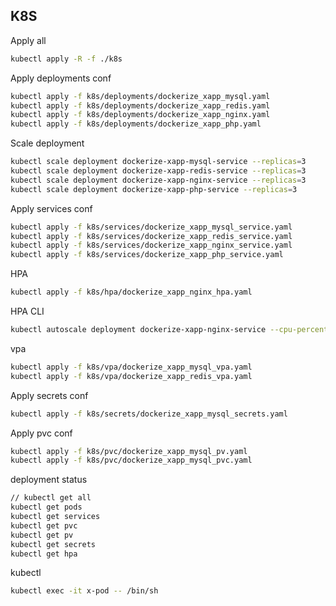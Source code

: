 ## K8S

Apply all
```sh
kubectl apply -R -f ./k8s
```

Apply deployments conf
```sh
kubectl apply -f k8s/deployments/dockerize_xapp_mysql.yaml
kubectl apply -f k8s/deployments/dockerize_xapp_redis.yaml
kubectl apply -f k8s/deployments/dockerize_xapp_nginx.yaml
kubectl apply -f k8s/deployments/dockerize_xapp_php.yaml
```

Scale deployment
```sh
kubectl scale deployment dockerize-xapp-mysql-service --replicas=3
kubectl scale deployment dockerize-xapp-redis-service --replicas=3
kubectl scale deployment dockerize-xapp-nginx-service --replicas=3
kubectl scale deployment dockerize-xapp-php-service --replicas=3
```

Apply services conf
```sh
kubectl apply -f k8s/services/dockerize_xapp_mysql_service.yaml
kubectl apply -f k8s/services/dockerize_xapp_redis_service.yaml
kubectl apply -f k8s/services/dockerize_xapp_nginx_service.yaml
kubectl apply -f k8s/services/dockerize_xapp_php_service.yaml
```

HPA
```sh
kubectl apply -f k8s/hpa/dockerize_xapp_nginx_hpa.yaml
```

HPA CLI
```sh
kubectl autoscale deployment dockerize-xapp-nginx-service --cpu-percent=50 --min=1 --max=10
```

vpa
```sh
kubectl apply -f k8s/vpa/dockerize_xapp_mysql_vpa.yaml
kubectl apply -f k8s/vpa/dockerize_xapp_redis_vpa.yaml
```

Apply secrets conf
```sh
kubectl apply -f k8s/secrets/dockerize_xapp_mysql_secrets.yaml
```

Apply pvc conf
```sh
kubectl apply -f k8s/pvc/dockerize_xapp_mysql_pv.yaml
kubectl apply -f k8s/pvc/dockerize_xapp_mysql_pvc.yaml
```

deployment status
```sh
// kubectl get all
kubectl get pods
kubectl get services
kubectl get pvc
kubectl get pv
kubectl get secrets
kubectl get hpa
```

kubectl
```sh
kubectl exec -it x-pod -- /bin/sh
```
